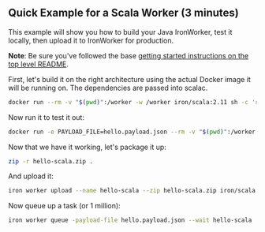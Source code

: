 ## Quick Example for a Scala Worker (3 minutes)

This example will show you how to build your Java IronWorker, test it locally, then upload it
to IronWorker for production.

**Note**: Be sure you've followed the base [getting started instructions on the top level README](https://github.com/iron-io/dockerworker).

First, let's build it on the right architecture using the actual Docker image it will be running on. The
dependencies are passed into scalac.

```sh
docker run --rm -v "$(pwd)":/worker -w /worker iron/scala:2.11 sh -c 'scalac -deprecation -cp "json-java.jar:gson-2.2.4.jar:ironworker.jar" Worker101.scala PayloadData.scala'
```

Now run it to test it out:

```sh
docker run -e PAYLOAD_FILE=hello.payload.json --rm -v "$(pwd)":/worker -w /worker iron/scala:2.11 sh -c 'scala -cp gson-2.2.4.jar:json-java.jar:ironworker.jar:. Worker101 -id 123'
```

Now that we have it working, let's package it up:

```sh
zip -r hello-scala.zip .
```

And upload it:

```sh
iron worker upload --name hello-scala --zip hello-scala.zip iron/scala:2.11 scala -cp gson-2.2.4.jar:json-java.jar:ironworker.jar:. Worker101
```

Now queue up a task (or 1 million):

```sh
iron worker queue -payload-file hello.payload.json --wait hello-scala
```
